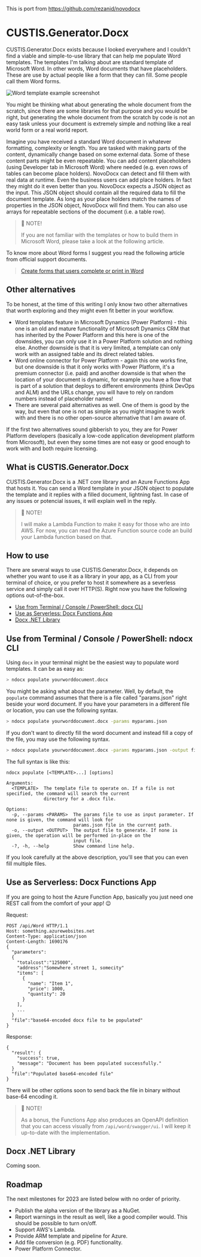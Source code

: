 This is port from https://github.com/rezanid/novodocx

# CUSTIS.Generator.Docx 
CUSTIS.Generator.Docx exists because I looked everywhere and I couldn't find a viable and simple-to-use library that can help me populate Word templates. The templates I'm talking about are standard template of Microsoft Word. In other words, Word documents that have placeholders. These are use by actual people like a form that they can fill. Some people call them Word forms.

![Word template example screenshot](.media/word-template-example)

You might be thinking what about generating the whole document from the scratch, since there are some libraries for that purpose and you would be right, but generating the whole document from the scratch by code is not an easy task unless your document is extremely simple and nothing like a real world form or a real world report.

Imagine you have received a standard Word document in whatever formatting, complexity or length. You are tasked with making parts of the content, dynamically change based on some external data. Some of these content parts might be even repeatable. You can add content placeholders (using Developer tab in Microsoft Word) where needed (e.g. even rows of tables can become place holders). NovoDocx can detect and fill them with real data at runtime. Even the business users can add place holders. In fact they might do it even better than you. NovoDocx expects a JSON object as the input. This JSON object should contain all the required data to fill the document template. As long as your place holders match the names of properties in the JSON object, NovoDocx will find them. You can also use arrays for repeatable sections of the document (i.e. a table row).

> 📯 NOTE! 
>
> If you are not familiar with the templates or how to build them in Microsoft Word, please take a look at the following article. 

To know more about Word forms I suggest you read the following article from official support documents.
> [Create forms that users complete or print in Word](https://support.microsoft.com/en-us/office/create-forms-that-users-complete-or-print-in-word-040c5cc1-e309-445b-94ac-542f732c8c8b)

## Other alternatives

To be honest, at the time of this writing I only know two other alternatives that worth exploring and they might even fit better in your workflow.

* Word templates feature in Microsoft Dynamics (Power Platform) - this one is an old and mature functionality of Microsoft Dynamics CRM that has inherited by the Power Platform and this here is one of the downsides, you can only use it in a Power Platform solution and nothing else. Another downside is that it is very limited, a template can only work with an assigned table and its direct related tables.
* Word online connector for Power Platform - again this one works fine, but one downside is that it only works with Power Platform, it's a premium connector (i.e. paid) and another downside is that when the location of your document is dynamic, for example you have a flow that is part of a solution that deploys to different environments (think DevOps and ALM) and the URLs change, you will have to rely on random numbers instead of placeholder names!
* There are several paid alternatives as well. One of them is good by the way, but even that one is not as simple as you might imagine to work with and there is no other open-source alternative that I am aware of. 

If the first two alternatives sound gibberish to you, they are for Power Platform developers (basically a low-code application development platform from Microsoft), but even they some times are not easy or good enough to work with and both require licensing.

 ## What is CUSTIS.Generator.Docx

CUSTIS.Generator.Docx is a .NET core library and an Azure Functions App that hosts it. You can send a Word template in your JSON object to populate the template and it replies with a filled document, lightning fast. In case of any issues or potencial issues, it will explain well in the reply.

> 📯 NOTE! 
>
> I will make a Lambda Function to make it easy for those who are into AWS. For now, you can read the Azure Function source code an build your Lambda function based on that.

## How to use

There are several ways to use CUSTIS.Generator.Docx, it depends on whether you want to use it as a library in your app, as a CLI from your terminal of choice, or you prefer to host it somewhere as a severless service and simply call it over HTTP(S). Right now you have the following options out-of-the-box.

* [Use from Terminal / Console / PowerShell: docx CLI](#use-from-terminal--console--powershell-ndocx-cli)
* [Use as Serverless: Docx Functions App](#use-as-serverless-docx-functions-app)
* [Docx .NET Library](#docx-net-library)

## Use from Terminal / Console / PowerShell: ndocx CLI

Using `docx` in your terminal might be the easiest way to populate word templates. It can be as easy as:

```bash
> ndocx populate yourworddocument.docx
```

You might be asking what about the parameter. Well, by default, the `populate` command assumes that there is a file called "params.json" right beside your word document. If you have your parameters in a different file or location, you can use the following syntax.

```bash
> ndocx populate yourworddocument.docx -params myparams.json
```

If you don't want to directly fill the word document and instead fill a copy of the file, you may use the following syntax.

```bash
> ndocx populate yourworddocument.docx -params myparams.json -output filleddocument.docx
```

The full syntax is like this:

```
ndocx populate [<TEMPLATE>...] [options]

Arguments:
  <TEMPLATE>  The template file to operate on. If a file is not specified, the command will search the current
              directory for a .docx file.

Options:
  -p, --params <PARAMS>  The params file to use as input parameter. If none is given, the command will look for
                         params.json file in the current path.
  -o, --output <OUTPUT>  The output file to generate. If none is given, the operation will be performed in-place on the
                         input file.
  -?, -h, --help         Show command line help.
```

If you look carefully at the above description, you'll see that you can even fill multiple files.

## Use as Serverless: Docx Functions App

If you are going to host the Azure Function App, basically you just need one REST call from the comfort of your app! 😉

Request:

```
POST /api/Word HTTP/1.1
Host: something.azurewebsites.net
Content-Type: application/json
Content-Length: 1690176
{
  "parameters":
  {
    "totalcost":"125000",
    "address":"Somewhere street 1, somecity"
    "items": [
      {
        "name": "Item 1",
        "price": 1000,
        "quantity": 20
      }
    ],
    ...
  }
  "file":"base64-encoded docx file to be populated"
}
```

Response:

```
{
  "result": {
    "success": true,
    "message": "Document has been populated successfully."
  }
  "file":"Populated base64-encoded file"
}
```

There will be other options soon to send back the file in binary without base-64 encoding it.

> 📯 NOTE! 
>
> As a bonus, the Functions App also produces an OpenAPI definition that you can access visually from `/api/word/swagger/ui`. I will keep it up-to-date with the implementation. 

## Docx .NET Library

Coming soon.

## Roadmap

The next milestones for 2023 are listed below with no order of priority.

* Publish the alpha version of the library as a NuGet.
* Report warnings in the result as well, like a good compiler would. This should be possible to turn on/off.
* Support AWS's Lambda.
* Provide ARM template and pipeline for Azure.
* Add file conversion (e.g. PDF) functionality.
* Power Platform Connector.
